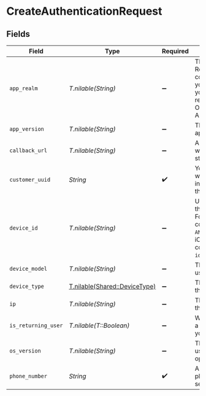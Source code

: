 # CreateAuthenticationRequest


## Fields

| Field                                                                                                                                                  | Type                                                                                                                                                   | Required                                                                                                                                               | Description                                                                                                                                            | Example                                                                                                                                                |
| ------------------------------------------------------------------------------------------------------------------------------------------------------ | ------------------------------------------------------------------------------------------------------------------------------------------------------ | ------------------------------------------------------------------------------------------------------------------------------------------------------ | ------------------------------------------------------------------------------------------------------------------------------------------------------ | ------------------------------------------------------------------------------------------------------------------------------------------------------ |
| `app_realm`                                                                                                                                            | *T.nilable(String)*                                                                                                                                    | :heavy_minus_sign:                                                                                                                                     | The Android SMS Retriever API hash code that identifies your app. This allows you to automatically retrieve and fill the OTP code on Android devices.  |                                                                                                                                                        |
| `app_version`                                                                                                                                          | *T.nilable(String)*                                                                                                                                    | :heavy_minus_sign:                                                                                                                                     | The version of your application.                                                                                                                       |                                                                                                                                                        |
| `callback_url`                                                                                                                                         | *T.nilable(String)*                                                                                                                                    | :heavy_minus_sign:                                                                                                                                     | A webhook URL to which delivery statuses will be sent.                                                                                                 |                                                                                                                                                        |
| `customer_uuid`                                                                                                                                        | *String*                                                                                                                                               | :heavy_check_mark:                                                                                                                                     | Your customer UUID, which can be found in the API settings in the dashboard.                                                                           |                                                                                                                                                        |
| `device_id`                                                                                                                                            | *T.nilable(String)*                                                                                                                                    | :heavy_minus_sign:                                                                                                                                     | Unique identifier for the user's device. For Android, this corresponds to the `ANDROID_ID` and for iOS, this corresponds to the `identifierForVendor`. |                                                                                                                                                        |
| `device_model`                                                                                                                                         | *T.nilable(String)*                                                                                                                                    | :heavy_minus_sign:                                                                                                                                     | The model of the user's device.                                                                                                                        |                                                                                                                                                        |
| `device_type`                                                                                                                                          | [T.nilable(Shared::DeviceType)](../../models/shared/devicetype.md)                                                                                     | :heavy_minus_sign:                                                                                                                                     | The type of device the user is using.                                                                                                                  |                                                                                                                                                        |
| `ip`                                                                                                                                                   | *T.nilable(String)*                                                                                                                                    | :heavy_minus_sign:                                                                                                                                     | The IP address of the user's device.                                                                                                                   |                                                                                                                                                        |
| `is_returning_user`                                                                                                                                    | *T.nilable(T::Boolean)*                                                                                                                                | :heavy_minus_sign:                                                                                                                                     | Whether the user is a returning user on your app.                                                                                                      |                                                                                                                                                        |
| `os_version`                                                                                                                                           | *T.nilable(String)*                                                                                                                                    | :heavy_minus_sign:                                                                                                                                     | The version of the user's device operating system.                                                                                                     |                                                                                                                                                        |
| `phone_number`                                                                                                                                         | *String*                                                                                                                                               | :heavy_check_mark:                                                                                                                                     | An E.164 formatted phone number to send the OTP to.                                                                                                    | +1234567890                                                                                                                                            |